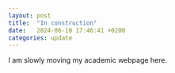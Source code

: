 ```yaml
---
layout: post
title:  "In construction"
date:   2024-06-10 17:46:41 +0200
categories: update
---
```

I am slowly moving my academic webpage here.